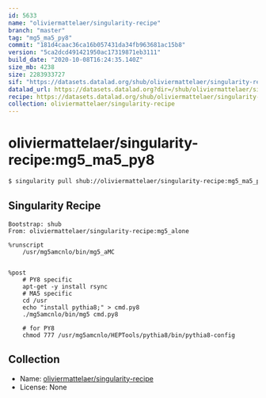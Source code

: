 ```yaml
---
id: 5633
name: "oliviermattelaer/singularity-recipe"
branch: "master"
tag: "mg5_ma5_py8"
commit: "181d4caac36ca16b057431da34fb963681ac15b8"
version: "5ca2dcd491421950ac17319871eb3111"
build_date: "2020-10-08T16:24:35.140Z"
size_mb: 4238
size: 2283933727
sif: "https://datasets.datalad.org/shub/oliviermattelaer/singularity-recipe/mg5_ma5_py8/2020-10-08-181d4caa-5ca2dcd4/5ca2dcd491421950ac17319871eb3111.simg"
datalad_url: https://datasets.datalad.org?dir=/shub/oliviermattelaer/singularity-recipe/mg5_ma5_py8/2020-10-08-181d4caa-5ca2dcd4/
recipe: https://datasets.datalad.org/shub/oliviermattelaer/singularity-recipe/mg5_ma5_py8/2020-10-08-181d4caa-5ca2dcd4/Singularity
collection: oliviermattelaer/singularity-recipe
---
```


# oliviermattelaer/singularity-recipe:mg5_ma5_py8

```bash
$ singularity pull shub://oliviermattelaer/singularity-recipe:mg5_ma5_py8
```

## Singularity Recipe

```singularity
Bootstrap: shub
From: oliviermattelaer/singularity-recipe:mg5_alone

%runscript
    /usr/mg5amcnlo/bin/mg5_aMC


%post
    # PY8 specific
    apt-get -y install rsync
    # MA5 specific
    cd /usr
    echo "install pythia8;" > cmd.py8
    ./mg5amcnlo/bin/mg5 cmd.py8

    # for PY8
    chmod 777 /usr/mg5amcnlo/HEPTools/pythia8/bin/pythia8-config
```

## Collection

 - Name: [oliviermattelaer/singularity-recipe](https://github.com/oliviermattelaer/singularity-recipe)
 - License: None

